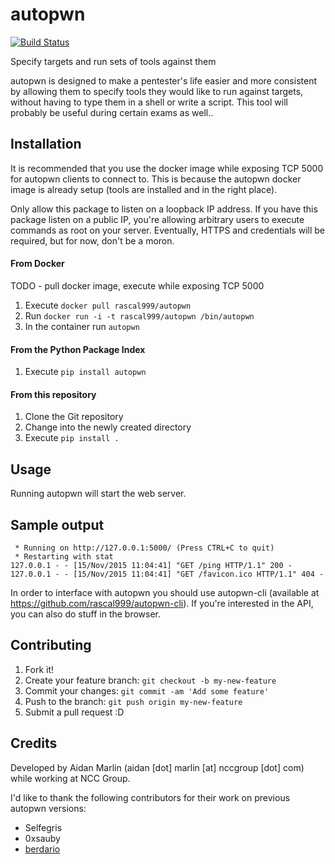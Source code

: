 # autopwn

[![Build Status](https://travis-ci.org/nccgroup/autopwn.svg)](https://travis-ci.org/nccgroup/autopwn)

Specify targets and run sets of tools against them

autopwn is designed to make a pentester's life easier and more consistent
by allowing them to specify tools they would like to run against targets,
without having to type them in a shell or write a script. This tool will
probably be useful during certain exams as well..

## Installation

It is recommended that you use the docker image while exposing TCP 5000
for autopwn clients to connect to. This is because the autopwn docker
image is already setup (tools are installed and in the right place).

Only allow this package to listen on a loopback IP address. If you have
this package listen on a public IP, you're allowing arbitrary users to
execute commands as root on your server. Eventually, HTTPS and credentials
will be required, but for now, don't be a moron.

#### From Docker

TODO - pull docker image, execute while exposing TCP 5000

1. Execute ``docker pull rascal999/autopwn``
2. Run ``docker run -i -t rascal999/autopwn /bin/autopwn``
3. In the container run ``autopwn``

#### From the Python Package Index

1. Execute ``pip install autopwn``

#### From this repository

1. Clone the Git repository
2. Change into the newly created directory
3. Execute ``pip install .``

## Usage

Running autopwn will start the web server.

## Sample output

```
 * Running on http://127.0.0.1:5000/ (Press CTRL+C to quit)
 * Restarting with stat
127.0.0.1 - - [15/Nov/2015 11:04:41] "GET /ping HTTP/1.1" 200 -
127.0.0.1 - - [15/Nov/2015 11:04:41] "GET /favicon.ico HTTP/1.1" 404 -
```

In order to interface with autopwn you should use autopwn-cli
(available at https://github.com/rascal999/autopwn-cli). If you're
interested in the API, you can also do stuff in the browser.

## Contributing

1. Fork it!
2. Create your feature branch: `git checkout -b my-new-feature`
3. Commit your changes: `git commit -am 'Add some feature'`
4. Push to the branch: `git push origin my-new-feature`
5. Submit a pull request :D

## Credits

Developed by Aidan Marlin (aidan [dot] marlin [at] nccgroup [dot] com)
while working at NCC Group.

I'd like to thank the following contributors for
their work on previous autopwn versions:

- Selfegris
- 0xsauby
- [berdario](https://github.com/berdario/)
